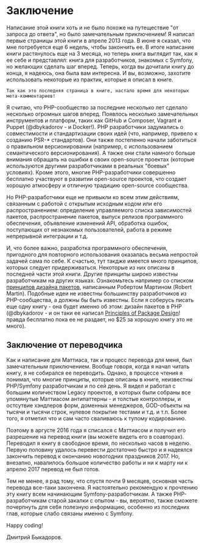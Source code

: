 # Заключение

Написание этой книги хоть и не было похоже на путеществие "от запроса до ответа", но было замечательным
приключением! Я написал первые страницы этой книги в апреле 2013 года. В июне я сказал, что мне потребуется
еще 6 недель, чтобы закончить ее. В итоге написание книги растянулось еще на 3 месяца, но теперь книга
выглядит так, как я ее себе и представлял: книга для разработчиков, знакомых с Symfony, но желающих
сделать шаг вперед. Теперь, когда вы дочитали книгу до конца, я надеюсь, она была вам интересна.
И вы, возможно, захотите использовать некоторые из практик, которые я описал в книге.

    Так как это последняя страница в книге, настало время для некоторых мета-комментариев! 

Я считаю, что PHP-сообщество за последние несколько лет сделало несколько огромных шагов вперед.
Появлось несколько замечательных инструментов и платформ, таких как GitHub и Composer, Vagrant и Puppet
(@dbykadorov - и Docker!). PHP разработчики задумались о совместимости и стандартизации своих
идей (что, например, привело к созданию PSR-* стандартов). Они также постепенно начали заботиться
о правильном версионировании (например, с использованием семантического версионирования). А также
они стали намного больше внимания обращать на ошибки в своих open-source проектах (которые используются
другими разработчиками в реальных "боевых" условиях). Кроме этого, многие PHP-разработчики совершенно бесплатно
участвуют в развитии open-source проектов, что создает хорошую атмосферу и отличную традицию open-source
сообщества.

Но PHP-разработчики еще не привыкли ко всем этим действиям, связанным с работой с открытым исходным кодом 
или его распространением: определение управляемого списка зависимостей пакетов, распространение пакетов, 
выпуск релизов программного обеспечения, объявление изменений API, обработка ошибок, поступающих 
от незнакомых пользователей, работа в режиме непрерывной интеграции и т.д.

И, что более важно, разработка программного обеспечения, пригодного для повторного использования 
оказалась весьма непростой задачей сама по себе. К счастью, тут такдже имеется много принципов, которых
следует придерживаться. Некоторые из них описаны в последней части этой книги. Другие принципы широко
известны разработчикам на других языках. Ознакомьтесь например со списком 
[принципов дизайна пакетов](http://butunclebob.com/ArticleS.UncleBob.PrinciplesOfOod), написанным
Робертом Мартином (Robert Martin). Подобные идеи не известны большинству разработчиков из PHP-сообщества, а 
должны бы быть известны. Если я соберусь писать еще одну книгу - она будет именно об этом: дизайн пакетов в PHP 
(@dbykadorov - и он таки ее написал [Principles of Package Design](https://leanpub.com/principles-of-package-design)!
правда бесплатно пока ее не раздает, но $25 за хорошую книгу это не много).

## Заключение от переводчика

Как и написание для Маттиаса, так и процесс перевода для меня, был замечательным приключением. Вообще говоря, когда
я начал читать книгу, я не собирался ее переводить. Однако, в процессе чтения я понимал, что многие принципы, которые
описаны в книге, неизвестны PHP/Symfony разработчикам и по сей день. Я видел и работал с большим количеством Legacy
проектов, в которых были собраны все упомянутые Маттиасом антипаттерны - и толстые контроллеры, и остсутвие хэндлеров
форм, доменных менеджеров, GOD-объекты на тысячи и тысячи строк, нулевое покрытие тестами и т.д. и т.п. Более того,
я отметил что и сам часто сваливаюсь к тупому кодированию.

Поэтому в аргусте 2016 года я списался с Маттиасом и получил его разрешение на перевод книги (вы можете видеть его в
соавторах). Переводил я книгу в свободное время, по несколько часов в неделю. Первую половину удалось перевести 
достаточно быстро и я надеялся закончить перевод к окончанию новогодних праздников 2017. Но, внезапно, навалилось
большое количество работы и ни к марту ни к апрелю 2017 перевод не был готов.

Тем не менее, я рад тому, что спустя почти 9 месяцев, основная часть перевода все-таки закончена. Я настоятельно
рекомендую к прочтению эту книгу всем начинающим Symfony-разработчикам. А также PHP-разработчикам старой закалки 
с опытом - вы, вероятно, также сможете почерпнуть для себя полезную информацию, особенно из последних глав, которые
слабо связаны именно с Symfony.


Happy coding!

Дмитрий Быкадоров.